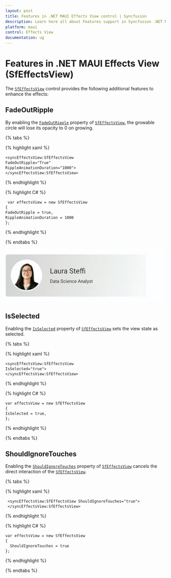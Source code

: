 ```yaml
---
layout: post
title: Features in .NET MAUI Effects View control | Syncfusion
description: Learn here all about Features support in Syncfusion .NET MAUI Effects View (SfEffectsView) control and more.
platform: maui
control: Effects View
documentation: ug
---
```


# Features in .NET MAUI Effects View (SfEffectsView)

The [`SfEffectsView`](https://help.syncfusion.com/cr/xamarin/Syncfusion.XForms.EffectsView.SfEffectsView.html) control provides the following additional features to enhance the effects:

## FadeOutRipple

By enabling the [`FadeOutRipple`](https://help.syncfusion.com/cr/xamarin/Syncfusion.XForms.EffectsView.SfEffectsView.html#Syncfusion_XForms_EffectsView_SfEffectsView_FadeOutRipple) property of [`SfEffectsView`](https://help.syncfusion.com/cr/xamarin/Syncfusion.XForms.EffectsView.SfEffectsView.html), the growable circle will lose its opacity to 0 on growing.

{% tabs %} 

{% highlight xaml %} 

    <syncEffectsView:SfEffectsView
    FadeOutRipple="True"
    RippleAnimationDuration="1000">
    </syncEffectsView:SfEffectsView>

{% endhighlight %}

{% highlight C# %} 

     var effectsView = new SfEffectsView
    {
    FadeOutRipple = true,
    RippleAnimationDuration = 1000
    };
            
{% endhighlight %}

{% endtabs %}

![.NET MAUI Effects View FadeOutRipple](Features_images/EffectsView_Fadeout_Ripple.gif)

## IsSelected

Enabling the [`IsSelected`](https://help.syncfusion.com/cr/xamarin/Syncfusion.XForms.EffectsView.SfEffectsView.html#Syncfusion_XForms_EffectsView_SfEffectsView_IsSelected) property of [`SfEffectsView`](https://help.syncfusion.com/cr/xamarin/Syncfusion.XForms.EffectsView.SfEffectsView.html) sets the view state as selected.

{% tabs %} 

{% highlight xaml %} 

    <syncEffectsView:SfEffectsView
    IsSelected="true">
    </syncEffectsView:SfEffectsView>

{% endhighlight %}

{% highlight C# %} 

    var effectsView = new SfEffectsView
    {
    IsSelected = true,
    };

{% endhighlight %}

{% endtabs %}

## ShouldIgnoreTouches

Enabling the [`ShouldIgnoreTouches`](https://help.syncfusion.com/cr/xamarin/Syncfusion.XForms.EffectsView.SfEffectsView.html#Syncfusion_XForms_EffectsView_SfEffectsView_ShouldIgnoreTouches) property of [`SfEffectsView`](https://help.syncfusion.com/cr/xamarin/Syncfusion.XForms.EffectsView.SfEffectsView.html) cancels the direct interaction of the [`SfEffectsView`](https://help.syncfusion.com/cr/xamarin/Syncfusion.XForms.EffectsView.SfEffectsView.html).

{% tabs %} 

{% highlight xaml %} 

     <syncEffectsView:SfEffectsView ShouldIgnoreTouches="true">
     </syncEffectsView:SfEffectsView>

{% endhighlight %}

{% highlight C# %} 

    var effectsView = new SfEffectsView
    {
      ShouldIgnoreTouches = true
    };

{% endhighlight %}

{% endtabs %}

